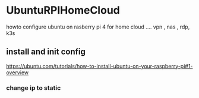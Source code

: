 # UbuntuRPIHomeCloud
howto configure ubuntu on rasberry pi 4 for home cloud .... vpn , nas , rdp, k3s


## install and init config

https://ubuntu.com/tutorials/how-to-install-ubuntu-on-your-raspberry-pi#1-overview

### change ip to static 

